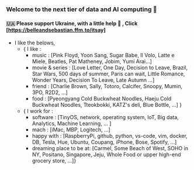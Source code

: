 ### Welcome to the next tier of data and AI computing 👋
#### 🇺🇦 Please support Ukraine, with a little help :pray: , Click [https://belleandsebastian.ffm.to/itsay]

- I like the belows,
  - { I like :
    - music : [Pink Floyd, Yoon Sang, Sugar Babe, Il Volo, Latte e Miele, Beatles, Pat Matheney, Jobim, Yumi Arai...]
    - movie & series : [Love Letter, One Day, Decision to Leave, Brazil, Star Wars, 500 days of summer, Paris can wait, Little Romance, Wonder Years, Decision To Leave, Late Autumn ...]
    - friend : [Charlie Brown, Sally, Totoro, Calcifer, Snoopy, Mumin, 3PO, R2D2, ...]
    - food : [Pyeongyang Cold Buckwheat Noodles, Haeju Cold Buckwheat Noodles, Tteokbokki, KATZ's deli, Blue Bottle, ...] }
  - { I work for :
    - software : [TinyOS, network, operating system, IoT, Big data, Analytics, Machine Learning, ... ]
    - mach : [iMac, MBP, Logitech, ...] 
    - happy with : [RaspberryPi, github, python, vs-code, vim, docker, DB, Tesla, Hue, Ubuntu, Coupang, iPhone, Bose, Spotify, ...]
    - dreaming place to be at: [Carmel, Some Beach of West, SOHO in NY, Positano, Singapore, Jeju, Whole Food or upper high-end grocery store, ...]}  

<!--
**jeonghoonkang/jeonghoonkang** is a ✨ _special_ ✨ repository because its `README.md` (this file) appears on your GitHub profile.

Here are some ideas to get you started: 

- 🔭 I’m currently working on ...
- 🌱 I’m currently learning ...
- 👯 I’m looking to collaborate on ...
- 🤔 I’m looking for help with ...
- 💬 Ask me about ...
- 📫 How to reach me: ...
- 😄 Pronouns: ...
- ⚡ Fun fact: ...
https://dillinger.io/
-->

